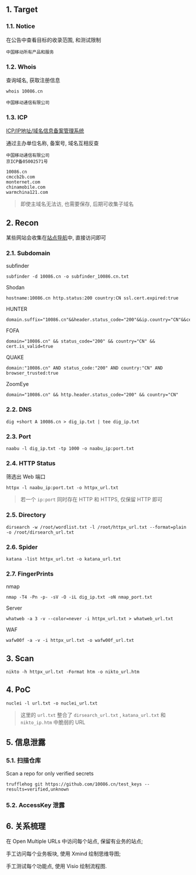## 1. Target

### 1.1. Notice

在公告中查看目标的收录范围, 和测试限制

```
中国移动所有产品和服务
```

### 1.2. Whois

查询域名, 获取注册信息

```
whois 10086.cn
```

```
中国移动通信有限公司
```

### 1.3. ICP

[ICP/IP地址/域名信息备案管理系统](https://beian.miit.gov.cn/)

通过主办单位名称, 备案号, 域名互相反查

```
中国移动通信有限公司
京ICP备05002571号

10086.cn
cmccb2b.com
monternet.com
chinamobile.com
warmchina121.com
```

> 即使主域名无法访, 也需要保存, 后期可收集子域名

## 2. Recon

某些网站会收集在[站点导航](https://www.10086.cn/web_notice/navigation/)中, 直接访问即可

### 2.1. Subdomain

subfinder

```
subfinder -d 10086.cn -o subfinder_10086.cn.txt
```

Shodan

```
hostname:10086.cn http.status:200 country:CN ssl.cert.expired:true
```

HUNTER

```
domain.suffix="10086.cn"&&header.status_code="200"&&ip.country="CN"&&cert.is_trust=true
```

FOFA

```
domain="10086.cn" && status_code="200" && country="CN" && cert.is_valid=true
```

QUAKE

```
domain:"10086.cn" AND status_code:"200" AND country:"CN" AND browser_trusted:true
```

ZoomEye

```
domain="10086.cn" && http.header.status_code="200" && country="CN"
```

### 2.2. DNS

```
dig +short A 10086.cn > dig_ip.txt | tee dig_ip.txt
```

### 2.3. Port

```
naabu -l dig_ip.txt -tp 1000 -o naabu_ip:port.txt
```

### 2.4. HTTP Status

筛选出 Web 端口

```
httpx -l naabu_ip:port.txt -o httpx_url.txt
```

> 若一个 `ip:port` 同时存在 HTTP 和 HTTPS, 仅保留 HTTP 即可

### 2.5. Directory

```
dirsearch -w /root/wordlist.txt -l /root/httpx_url.txt --format=plain -o /root/dirsearch_url.txt
```

### 2.6. Spider

```
katana -list httpx_url.txt -o katana_url.txt
```

### 2.7. FingerPrints

nmap

```
nmap -T4 -Pn -p- -sV -O -iL dig_ip.txt -oN nmap_port.txt
```

Server

```
whatweb -a 3 -v --color=never -i httpx_url.txt > whatweb_url.txt
```

WAF

```
wafw00f -a -v -i httpx_url.txt -o wafw00f_url.txt
```

## 3. Scan

```
nikto -h httpx_url.txt -Format htm -o nikto_url.htm
```

## 4. PoC

```
nuclei -l url.txt -o nuclei_url.txt
```

> 这里的 `url.txt` 整合了 `dirsearch_url.txt` , `katana_url.txt` 和 `nikto_ip.htm` 中脆弱的 URL

## 5. 信息泄露

### 5.1. 扫描仓库

Scan a repo for only verified secrets

```
trufflehog git https://github.com/10086.cn/test_keys --results=verified,unknown
```

### 5.2. AccessKey 泄露

## 6. 关系梳理

在 Open Multiple URLs 中访问每个站点, 保留有业务的站点;

手工访问每个业务板块, 使用 Xmind 绘制思维导图;

手工测试每个功能点, 使用 Visio 绘制流程图.
